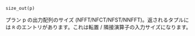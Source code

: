 ```
size_out(p)
```

プラン p の出力配列のサイズ (NFFT/NFCT/NFST/NNFFT)。返されるタプルには `R` のエントリがあります。これは転置 / 隣接演算子の入力サイズになります。
